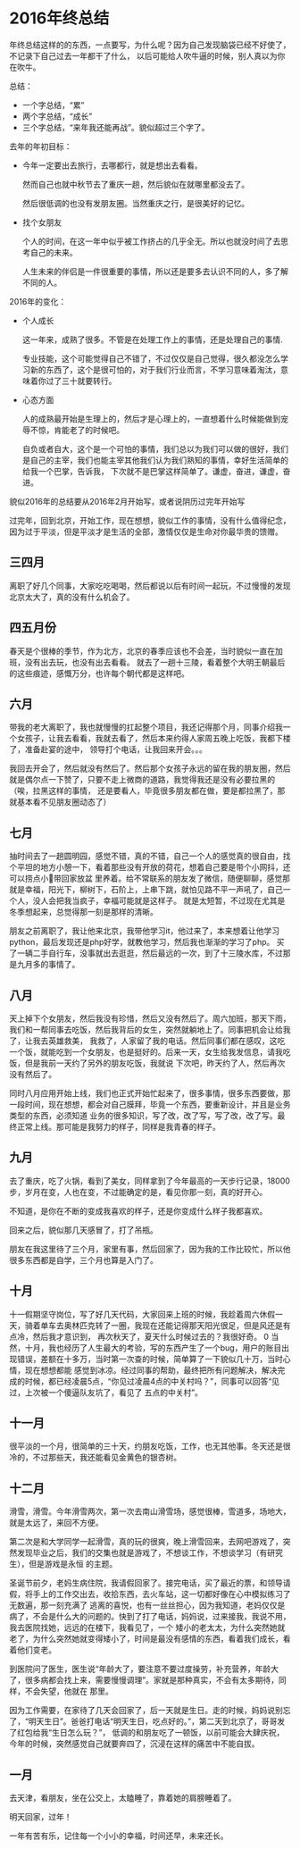 # 2016年终总结

年终总结这样的的东西，一点要写，为什么呢？因为自己发现脑袋已经不好使了，不记录下自己过去一年都干了什么，
以后可能给人吹牛逼的时候，别人真以为你在吹牛。

总结：

- 一个字总结，“累”
- 两个字总结，“成长”
- 三个字总结，“来年我还能再战”。貌似超过三个字了。

去年的年初目标：

- 今年一定要出去旅行，去哪都行，就是想出去看看。

    然而自己也就中秋节去了重庆一趟，然后貌似在就哪里都没去了。

    然后很低调的也没有发朋友圈。当然重庆之行，是很美好的记忆。

- 找个女朋友

    个人的时间，在这一年中似乎被工作挤占的几乎全无。所以也就没时间了去思考自己的未来。

    人生未来的伴侣是一件很重要的事情，所以还是要多去认识不同的人，多了解不同的人。

2016年的变化：

- 个人成长

    这一年来，成熟了很多。不管是在处理工作上的事情，还是处理自己的事情.

    专业技能，这个可能觉得自己不错了，不过仅仅是自己觉得，很久都没怎么学习新的东西了，这个是很可怕的，对于我们行业而言，不学习意味着淘汰，意味着你过了三十就要转行。

- 心态方面

    人的成熟最开始是生理上的，然后才是心理上的，一直想着什么时候能做到宠辱不惊，肯能老了的时候吧。

    自负或者自大，这个是一个可怕的事情，我们总以为我们可以做的很好，我们是自己的主宰，我们也能主宰其他我们认为我们熟知的事情，幸好生活简单的给我一个巴掌，告诉我，
    下次就不是巴掌这样简单了。谦虚，奋进，谦虚，奋进。

貌似2016年的总结要从2016年2月开始写，或者说阴历过完年开始写

过完年，回到北京，开始工作，现在想想，貌似工作的事情，没有什么值得纪念，因为过于平淡，但是平淡才是生活的全部，激情仅仅是生命对你最华贵的馈赠。


## 三四月
离职了好几个同事，大家吃吃喝喝，然后都说以后有时间一起玩，不过慢慢的发现北京太大了，真的没有什么机会了。

## 四五月份
春天是个很棒的季节，作为北方，北京的春季应该也不会差，当时貌似一直在加班，没有出去玩，也没有出去看看。
就去了一趟十三陵，看着整个大明王朝最后的这些痕迹，感慨万分，也许每个朝代都是这样吧。

## 六月
带我的老大离职了，我也就慢慢的扛起整个项目，我还记得那个月，同事介绍我一个女孩子，让我去看看，我就去看了，然后本来约得人家周五晚上吃饭，我都下楼了，准备赴宴的途中，
领导打个电话，让我回来开会。。。

我回去开会了，然后就没有然后了。然后那个女孩子永远的留在我的朋友圈，然后就是偶尔点一下赞了，只要不走上微商的道路，我觉得我还是没有必要拉黑的（唉，拉黑这样的事情，
还是要看人，毕竟很多朋友都在做，要是都拉黑了，那就基本看不见朋友圈动态了）

## 七月
抽时间去了一趟圆明园，感觉不错，真的不错，自己一个人的感觉真的很自由，找个平坦的地方小憩一下，看着那些没有开放的荷花，想着自己要是带个小网抖，还可以捞点小🐠带回家放盆
里养着。给不常联系的朋友发了微信，随便聊聊，感觉那就是幸福，阳光下，柳树下，石阶上，上串下跳，就怕见路不平一声吼了，自己一个人，没人会把我当疯子，幸福可能就是这样子。
就是太短暂，不过现在尤其是冬季想起来，总觉得那一刻是那样的清晰。

朋友之前离职了，我让他来北京，我带他学习it，他过来了，本来想着让他学习python，最后发现还是php好学，就教他学习，然后我也渐渐的学习了php。
买了一辆二手自行车，没事就出去逛逛，然后最远的一次，到了十三陵水库，不过那是九月多的事情了。

## 八月
天上掉下个女朋友，然后我没有珍惜，然后又没有然后了。周六加班，那天下雨，我们和一帮同事去吃饭，然后我背后的女生，突然就躺地上了。同事把机会让给我了，让我去英雄救美，
我救了，人家留了我的电话。然后同事们都在感叹，这吃一个饭，就能吃到一个女朋友，也是挺好的。后来一天，女生给我发信息，请我吃饭，但是我前一天约了另外的朋友吃饭，我就说
下次吧，昨天约了人，然后再次没有然后了。

同时八月应用开始上线，我们也正式开始忙起来了，很多事情，很多东西要做，那一段时间，现在想想，都会对自己膜拜，毕竟一个东西，要重新设计，并且是业务类型的东西，必须知道
业务的很多知识，写了改，改了写，写了改，改了写。最终正常上线。那可能是我努力的样子，同样是我青春的样子。

## 九月
去了重庆，吃了火锅，看到了美女，同样拿到了今年最高的一天步行记录，18000步，岁月在变，人也在变，不过能确定的是，看见你那一刻，真的好开心。

不知道，是你在不断的变成我喜欢的样子，还是你变成什么样子我都喜欢。

回来之后，貌似那几天感冒了，打了吊瓶。

朋友在我这里待了三个月，家里有事，然后回家了，因为我的工作比较忙，所以他很多东西都是自学，三个月也算是入门了。

## 十月
十一假期坚守岗位，写了好几天代码，大家回来上班的时候，我趁着周六休假一天，骑着单车去奥林匹克转了一圈，我现在还能记得那天阳光很足，但是风还是有点冷，然后我才意识到，
再次秋天了，夏天什么时候过去的？我很好奇。
0
当然，十月，我也经历了人生最大的考验，写的东西产生了一个bug，用户的账目出现错误，差额在十多万，当时第一次查的时候，简单算了一下貌似几十万，当时心情，现在想想都能
感觉到冰凉。经过同事的帮助，最终把所有问题解决，解决完成的时候，都已经凌晨5点，“你见过凌晨4点的中关村吗？”，同事可以回答“见过，上次被一个傻逼队友坑了，看见了
五点的中关村”。

## 十一月
很平淡的一个月，很简单的三十天，约朋友吃饭，工作，也无其他事。冬天还是很冷的，不过那些天，我还能看见金黄色的银杏树。

## 十二月
滑雪，滑雪。今年滑雪两次，第一次去南山滑雪场，感觉很棒，雪道多，场地大，就是太远了，来回不方便。

第二次是和大学同学一起滑雪，真的玩的很爽，晚上滑雪回来，去网吧游戏了，突然发现毕业之后，我们的交集也就是游戏了，不想谈工作，不想谈学习（有研究生），但是游戏是永恒
的主题。

圣诞节前夕，老妈生病住院，我请假回家了。接完电话，买了最近的票，和领导请假，将手上的工作交出去，收拾东西，去火车站，这一切都好像在心中模拟练习了无数遍，那一刻充满了
逃离的喜悦，也有一丝丝担心，因为我知道，老妈仅仅是病了，不会是什么大的问题的。快到了打了电话，妈妈说，过来接我，我说不用，我去医院找她，远远的在楼下，我看见了，一个
矮小的老太太，为什么突然她就老了，为什么突然她就变得矮小了，时间是最没有感情的东西，看着我们成长，看着他们变老。   

到医院问了医生，医生说“年龄大了，要注意不要过度操劳，补充营养，年龄大了，很多病都会找上来，需要慢慢调理”。家就是那种真实，不会有太多期待，同样，不会失望，他就在
那里。

因为工作需要，在家待了几天会回家了，后一天就是生日。走的时候，妈妈说别忘了，“明天生日”。爸爸打电话“明天生日，吃点好的。”，第二天到北京了，哥哥发了红包给我“生日怎么玩？”，
低调的和朋友吃了一顿饭，以前可能会大肆庆祝，今年的时候，突然感觉自己就要奔四了，沉浸在这样的痛苦中不能自拔。

## 一月

去天津，看朋友，坐在公交上，太瞌睡了，靠着她的肩膀睡着了。

明天回家，过年！

一年有苦有乐，记住每一个小小的幸福，时间还早，未来还长。










 








